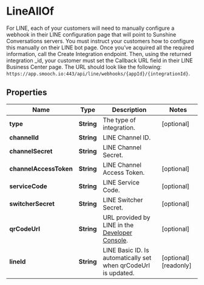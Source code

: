 

# LineAllOf

For LINE, each of your customers will need to manually configure a webhook in their LINE configuration page that will point to Sunshine Conversations servers. You must instruct your customers how to configure this manually on their LINE bot page. Once you’ve acquired all the required information, call the Create Integration endpoint. Then, using the returned integration _id, your customer must set the Callback URL field in their LINE Business Center page. The URL should look like the following: `https://app.smooch.io:443/api/line/webhooks/{appId}/{integrationId}`. 
## Properties

Name | Type | Description | Notes
------------ | ------------- | ------------- | -------------
**type** | **String** | The type of integration. |  [optional]
**channelId** | **String** | LINE Channel ID. | 
**channelSecret** | **String** | LINE Channel Secret. | 
**channelAccessToken** | **String** | LINE Channel Access Token. |  [optional]
**serviceCode** | **String** | LINE Service Code. |  [optional]
**switcherSecret** | **String** | LINE Switcher Secret. |  [optional]
**qrCodeUrl** | **String** | URL provided by LINE in the [Developer Console](https://developers.line.biz/console/). |  [optional]
**lineId** | **String** | LINE Basic ID. Is automatically set when qrCodeUrl is updated. |  [optional] [readonly]



